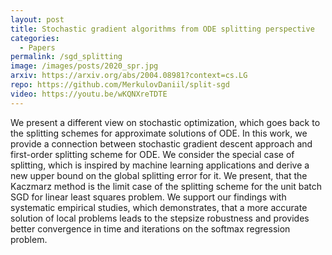 ```yaml
---
layout: post
title: Stochastic gradient algorithms from ODE splitting perspective
categories:
  - Papers
permalink: /sgd_splitting
image: /images/posts/2020_spr.jpg
arxiv: https://arxiv.org/abs/2004.08981?context=cs.LG
repo: https://github.com/MerkulovDaniil/split-sgd
video: https://youtu.be/wKQNXreTDTE
---
```


We present a different view on stochastic optimization, which goes back to the splitting schemes for approximate solutions of ODE. In this work, we provide a connection between stochastic gradient descent approach and first-order splitting scheme for ODE. We consider the special case of splitting, which is inspired by machine learning applications and derive a new upper bound on the global splitting error for it. We present, that the Kaczmarz method is the limit case of the splitting scheme for the unit batch SGD for linear least squares problem. We support our findings with systematic empirical studies, which demonstrates, that a more accurate solution of local problems leads to the stepsize robustness and provides better convergence in time and iterations on the softmax regression problem.